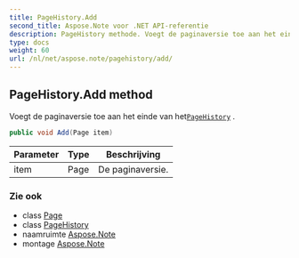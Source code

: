 ```yaml
---
title: PageHistory.Add
second_title: Aspose.Note voor .NET API-referentie
description: PageHistory methode. Voegt de paginaversie toe aan het einde van hetPageHistory .
type: docs
weight: 60
url: /nl/net/aspose.note/pagehistory/add/
---
```

## PageHistory.Add method

Voegt de paginaversie toe aan het einde van het[`PageHistory`](../) .

```csharp
public void Add(Page item)
```

| Parameter | Type | Beschrijving |
| --- | --- | --- |
| item | Page | De paginaversie. |

### Zie ook

* class [Page](../../page/)
* class [PageHistory](../)
* naamruimte [Aspose.Note](../../pagehistory/)
* montage [Aspose.Note](../../../)


